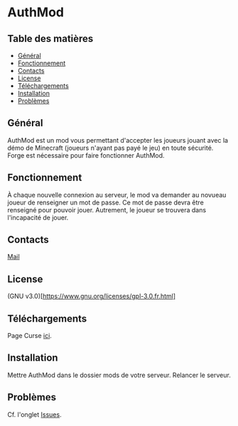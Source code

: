 # AuthMod

## Table des matières

* [Général](#général)
* [Fonctionnement](#fonctionnement)
* [Contacts](#contacts)
* [License](#license)
* [Téléchargements](#téléchargements)
* [Installation](#installation)
* [Problèmes](#problèmes)

## Général

AuthMod est un mod vous permettant d'accepter les joueurs jouant avec la démo de Minecraft (joueurs n'ayant pas payé le jeu) en toute sécurité.
Forge est nécessaire pour faire fonctionner AuthMod.

## Fonctionnement

À chaque nouvelle connexion au serveur, le mod va demander au novueau joueur de renseigner un mot de passe. Ce mot de passe devra être renseigné pour pouvoir jouer. Autrement, le joueur se trouvera dans l'incapacité de jouer.

## Contacts

[Mail](mailto:baptiste.chocot@gmail.com)

## License

(GNU v3.0)[https://www.gnu.org/licenses/gpl-3.0.fr.html]

## Téléchargements

Page Curse [ici](https://minecraft.curseforge.com/projects/authmod).

## Installation

Mettre AuthMod dans le dossier mods de votre serveur. Relancer le serveur.

## Problèmes

Cf. l'onglet [Issues](https://github.com/Chocorean/authmod/issues).
